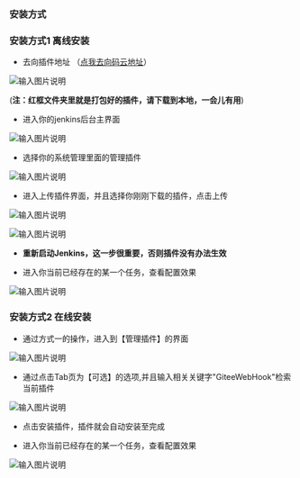 ### 安装方式

### 安装方式1 离线安装
- 去向插件地址 （[点我去向码云地址](https://git.oschina.net/oschina/jenkins-webhook-plugin.git)）

![输入图片说明](doc/imag/gitee.png "在这里输入图片标题")

(**注：红框文件夹里就是打包好的插件，请下载到本地，一会儿有用**)
- 进入你的jenkins后台主界面

![输入图片说明](doc/imag/main.png "在这里输入图片标题")

- 选择你的系统管理里面的管理插件

![输入图片说明](doc/imag/plugin.png "在这里输入图片标题")

- 进入上传插件界面，并且选择你刚刚下载的插件，点击上传

![输入图片说明](doc/imag/upload-step1.png "在这里输入图片标题")

![输入图片说明](doc/imag/upload-step2.png "在这里输入图片标题")

- **重新启动Jenkins，这一步很重要，否则插件没有办法生效**

- 进入你当前已经存在的某一个任务，查看配置效果

![输入图片说明](doc/imag/show.png "在这里输入图片标题")

### 安装方式2 在线安装
- 通过方式一的操作，进入到【管理插件】的界面

![输入图片说明](doc/imag/main.png "在这里输入图片标题")

- 通过点击Tab页为【可选】的选项,并且输入相关关键字"GiteeWebHook"检索当前插件

![输入图片说明](doc/imag/search.png "在这里输入图片标题")

- 点击安装插件，插件就会自动安装至完成

- 进入你当前已经存在的某一个任务，查看配置效果

![输入图片说明](doc/imag/show.png "在这里输入图片标题")
